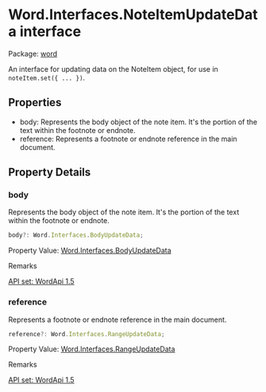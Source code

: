 # Word.Interfaces.NoteItemUpdateData interface

Package: [word](/en-us/javascript/api/word)

An interface for updating data on the NoteItem object, for use in `noteItem.set({ ... })`.

## Properties

- body: Represents the body object of the note item. It's the portion of the text within the footnote or endnote.
- reference: Represents a footnote or endnote reference in the main document.

## Property Details

### body

Represents the body object of the note item. It's the portion of the text within the footnote or endnote.

```typescript
body?: Word.Interfaces.BodyUpdateData;
```

Property Value: [Word.Interfaces.BodyUpdateData](/en-us/javascript/api/word/word.interfaces.bodyupdatedata)

Remarks

[API set: WordApi 1.5](/en-us/javascript/api/requirement-sets/word/word-api-requirement-sets)

### reference

Represents a footnote or endnote reference in the main document.

```typescript
reference?: Word.Interfaces.RangeUpdateData;
```

Property Value: [Word.Interfaces.RangeUpdateData](/en-us/javascript/api/word/word.interfaces.rangeupdatedata)

Remarks

[API set: WordApi 1.5](/en-us/javascript/api/requirement-sets/word/word-api-requirement-sets)